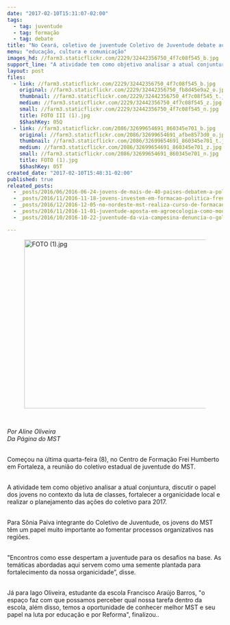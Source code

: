 ```yaml
---
date: "2017-02-10T15:31:07-02:00"
tags:
  - tag: juventude
  - tag: formação
  - tag: debate
title: "No Ceará, coletivo de juventude Coletivo de Juventude debate ações para 2017"
menu: "educação, cultura e comunicação"
images_hd: //farm3.staticflickr.com/2229/32442356750_4f7c08f545_b.jpg
support_line: "A atividade tem como objetivo analisar a atual conjuntura, discutir o papel dos jovens no contexto da luta de classes"
layout: post
files:
  - link: //farm3.staticflickr.com/2229/32442356750_4f7c08f545_b.jpg
    original: //farm3.staticflickr.com/2229/32442356750_fb8d45e9a2_o.jpg
    thumbnail: //farm3.staticflickr.com/2229/32442356750_4f7c08f545_t.jpg
    medium: //farm3.staticflickr.com/2229/32442356750_4f7c08f545_z.jpg
    small: //farm3.staticflickr.com/2229/32442356750_4f7c08f545_n.jpg
    title: FOTO III (1).jpg
    $$hashKey: 05Q
  - link: //farm3.staticflickr.com/2086/32699654691_860345e701_b.jpg
    original: //farm3.staticflickr.com/2086/32699654691_afbe8573d0_o.jpg
    thumbnail: //farm3.staticflickr.com/2086/32699654691_860345e701_t.jpg
    medium: //farm3.staticflickr.com/2086/32699654691_860345e701_z.jpg
    small: //farm3.staticflickr.com/2086/32699654691_860345e701_n.jpg
    title: FOTO (1).jpg
    $$hashKey: 05T
created_date: "2017-02-10T15:48:31-02:00"
published: true
releated_posts:
  - _posts/2016/06/2016-06-24-jovens-de-mais-de-40-paises-debatem-a-politica-no-festival-da-utopia.md
  - _posts/2016/11/2016-11-18-jovens-investem-em-formacao-politica-frente-a-criminalizacao-das-lutas-populares.md
  - _posts/2016/12/2016-12-05-no-nordeste-mst-realiza-curso-de-formacao.md
  - _posts/2016/11/2016-11-01-juventude-aposta-em-agroecologia-como-modelo-de-producao-nos-territorios-da-reforma-agraria.md
  - _posts/2016/10/2016-10-22-juventude-da-via-campesina-denuncia-o-golpe-na-educacao.md

---
```

<figure class="image"><img alt="FOTO (1).jpg" height="394" src="//farm3.staticflickr.com/2086/32699654691_860345e701_b.jpg" width="700" />
<figcaption></figcaption>
</figure>

<p>&nbsp;</p>

<p><em>Por Aline Oliveira&nbsp;<br />
Da P&aacute;gina do MST</em></p>

<p><br />
Come&ccedil;ou na &uacute;ltima quarta-feira (8), no Centro de Forma&ccedil;&atilde;o Frei Humberto em Fortaleza,&nbsp;a reuni&atilde;o do coletivo estadual de juventude do MST.</p>

<p><br />
A atividade&nbsp;tem como objetivo analisar a atual conjuntura, discutir o papel dos jovens no&nbsp;contexto da luta de classes,&nbsp;fortalecer a&nbsp;organicidade&nbsp;local e realizar o planejamento das a&ccedil;&otilde;es do coletivo para 2017.</p>

<p><br />
Para S&ocirc;nia Paiva integrante do Coletivo de Juventude, os jovens&nbsp;do MST t&ecirc;m um papel muito importante ao fomentar processos organizativos nas regi&otilde;es.</p>

<p><br />
&quot;Encontros como esse despertam a juventude para os desafios na base. As tem&aacute;ticas abordadas aqui servem como uma semente plantada para fortalecimento da nossa organicidade&rdquo;, disse.</p>

<p><br />
J&aacute; para Iago Oliveira, estudante da escola Francisco Ara&uacute;jo Barros, &quot;o espa&ccedil;o faz com que possamos&nbsp;perceber qual nossa tarefa dentro da escola, al&eacute;m disso, temos a oportunidade de conhecer melhor&nbsp;MST e seu papel na luta por educa&ccedil;&atilde;o e por Reforma&quot;, finalizou..</p>
